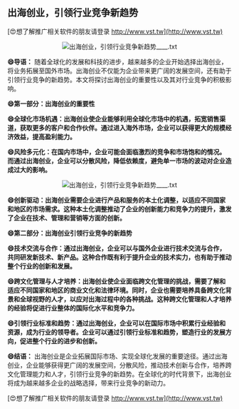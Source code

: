 ## **出海创业，引领行业竞争新趋势**

[😍想了解推广相关软件的朋友请登录 http://www.vst.tw](http://www.vst.tw)

 <center><img src="https://vst.tw/MP4/tuiguang/png/7.png" alt="出海创业，引领行业竞争新趋势____.txt"></center>

**😄导语：**
随着全球化的发展和科技的进步，越来越多的企业开始选择出海创业，将业务拓展至国外市场。出海创业不仅能为企业带来更广阔的发展空间，还有助于引领行业竞争的新趋势。本文将探讨出海创业的重要性以及其对行业竞争的积极影响。

**😄第一部分：出海创业的重要性**

**😄全球化市场机遇：出海创业使企业能够利用全球化市场中的机遇，拓宽销售渠道，获取更多的客户和合作伙伴。通过进入海外市场，企业可以获得更大的规模经济效益，提高盈利能力。**

**😄风险多元化：在国内市场中，企业可能会面临激烈的竞争和市场饱和的情况。而通过出海创业，企业可以分散风险，降低依赖度，避免单一市场的波动对企业造成过大的影响。**

 <center><img src="https://vst.tw/MP4/tuiguang/png/3.png" alt="出海创业，引领行业竞争新趋势____.txt"></center>

**😄创新驱动：出海创业需要企业进行产品和服务的本土化调整，以适应不同国家和地区的市场需求。这种本土化调整推动了企业的创新能力和竞争力的提升，激发了企业在技术、管理和营销等方面的创新。**

**😄第二部分：出海创业引领行业竞争的新趋势**

**😄技术交流与合作：通过出海创业，企业可以与国外企业进行技术交流与合作，共同研发新技术、新产品。这种合作既有利于提升企业的技术实力，也有助于推动整个行业的创新和发展。**

**😄跨文化管理与人才培养：出海创业使企业面临跨文化管理的挑战，需要了解和适应不同国家和地区的商业文化和法律环境。同时，企业也需要培养具备跨文化背景和全球视野的人才，以应对出海过程中的各种挑战。这种跨文化管理和人才培养的经验将促进行业整体的国际化水平和竞争力。**

**😄引领行业标准和趋势：通过出海创业，企业可以在国际市场中积累行业经验和资源，成为行业的领导者。企业可以通过引领行业标准和趋势，塑造行业的发展方向，促进整个行业的进步和创新。**

**😄结语：**
出海创业是企业拓展国际市场、实现全球化发展的重要途径。通过出海创业，企业能够获得更广阔的发展空间，分散风险，推动技术创新与合作，培养跨文化管理能力和人才，引领行业竞争的新趋势。在全球化的时代背景下，出海创业将成为越来越多企业的战略选择，带来行业竞争的新动力。

[😍想了解推广相关软件的朋友请登录 http://www.vst.tw](http://www.vst.tw)



